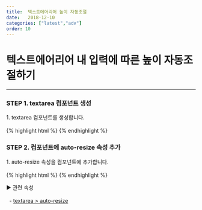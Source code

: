 ```yaml
---
title:  텍스트에어리어 높이 자동조절
date:   2018-12-10
categories: ["latest","adv"]
order: 10
---
```


텍스트에어리어 내 입력에 따른 높이 자동조절하기
===

---

### STEP 1. textarea 컴포넌트 생성
<div>1. textarea 컴포넌트를 생성합니다.</div>
<br>
{% highlight html %}
<sbux-textarea id="sbIdx1" name="sbName1" uitype="normal"></sbux-textarea>
{% endhighlight %}

### STEP 2. 컴포넌트에 auto-resize 속성 추가
<div>1. auto-resize 속성을 컴포넌트에 추가합니다.</div>
<br>
{% highlight html %}
<sbux-textarea id="sbIdx1" name="sbName1" uitype="normal" auto-resize="true"></sbux-textarea>
{% endhighlight %}

<sbux-tabs id="explainTab" name="explainTab" uitype="normal" title-target-id-array="exTab1" 
           title-text-array="설명">
</sbux-tabs>
<div class="tab-content">
    <div id="exTab1">
        ▶ 관련 속성<br><br>
        &nbsp;&nbsp;- <a href="https://softbowllab.github.io/sbux/attribute/latest/textarea.autoresize#textarea" target="_blank">textarea > auto-resize</a><br>
    </div>
</div>
